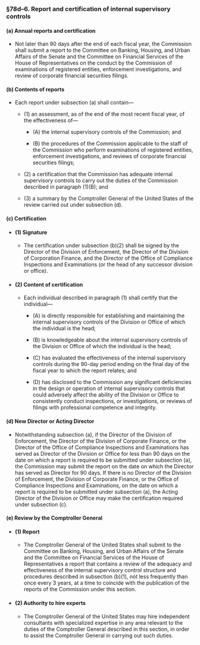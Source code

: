 ### §78d–6. Report and certification of internal supervisory controls
#### (a) Annual reports and certification
* Not later than 90 days after the end of each fiscal year, the Commission shall submit a report to the Committee on Banking, Housing, and Urban Affairs of the Senate and the Committee on Financial Services of the House of Representatives on the conduct by the Commission of examinations of registered entities, enforcement investigations, and review of corporate financial securities filings.

#### (b) Contents of reports
* Each report under subsection (a) shall contain—

  * (1) an assessment, as of the end of the most recent fiscal year, of the effectiveness of—

    * (A) the internal supervisory controls of the Commission; and

    * (B) the procedures of the Commission applicable to the staff of the Commission who perform examinations of registered entities, enforcement investigations, and reviews of corporate financial securities filings;


  * (2) a certification that the Commission has adequate internal supervisory controls to carry out the duties of the Commission described in paragraph (1)(B); and

  * (3) a summary by the Comptroller General of the United States of the review carried out under subsection (d).

#### (c) Certification
* #### (1) Signature
  * The certification under subsection (b)(2) shall be signed by the Director of the Division of Enforcement, the Director of the Division of Corporation Finance, and the Director of the Office of Compliance Inspections and Examinations (or the head of any successor division or office).

* #### (2) Content of certification
  * Each individual described in paragraph (1) shall certify that the individual—

    * (A) is directly responsible for establishing and maintaining the internal supervisory controls of the Division or Office of which the individual is the head;

    * (B) is knowledgeable about the internal supervisory controls of the Division or Office of which the individual is the head;

    * (C) has evaluated the effectiveness of the internal supervisory controls during the 90-day period ending on the final day of the fiscal year to which the report relates; and

    * (D) has disclosed to the Commission any significant deficiencies in the design or operation of internal supervisory controls that could adversely affect the ability of the Division or Office to consistently conduct inspections, or investigations, or reviews of filings with professional competence and integrity.

#### (d) New Director or Acting Director
* Notwithstanding subsection (a), if the Director of the Division of Enforcement, the Director of the Division of Corporate Finance, or the Director of the Office of Compliance Inspections and Examinations has served as Director of the Division or Office for less than 90 days on the date on which a report is required to be submitted under subsection (a), the Commission may submit the report on the date on which the Director has served as Director for 90 days. If there is no Director of the Division of Enforcement, the Division of Corporate Finance, or the Office of Compliance Inspections and Examinations, on the date on which a report is required to be submitted under subsection (a), the Acting Director of the Division or Office may make the certification required under subsection (c).

#### (e) Review by the Comptroller General
* #### (1) Report
  * The Comptroller General of the United States shall submit to the Committee on Banking, Housing, and Urban Affairs of the Senate and the Committee on Financial Services of the House of Representatives a report that contains a review of the adequacy and effectiveness of the internal supervisory control structure and procedures described in subsection (b)(1), not less frequently than once every 3 years, at a time to coincide with the publication of the reports of the Commission under this section.

* #### (2) Authority to hire experts
  * The Comptroller General of the United States may hire independent consultants with specialized expertise in any area relevant to the duties of the Comptroller General described in this section, in order to assist the Comptroller General in carrying out such duties.